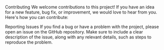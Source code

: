 Contributing
We welcome contributions to this project! If you have an idea for a new feature, bug fix, or improvement, we would love to hear from you. Here's how you can contribute:

Reporting Issues
If you find a bug or have a problem with the project, please open an issue on the GitHub repository. Make sure to include a clear description of the issue, along with any relevant details, such as steps to reproduce the problem.
